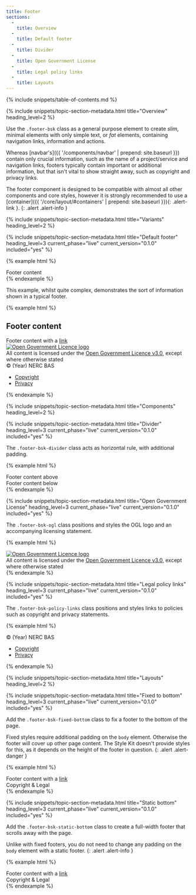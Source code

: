 ```yaml
---
title: Footer
sections:
  -
    title: Overview
  -
    title: Default footer
  -
    title: Divider
  -
    title: Open Government License
  -
    title: Legal policy links
  -
    title: Layouts
---
```


{% include snippets/table-of-contents.md %}

{% include snippets/topic-section-metadata.html
  title="Overview"
  heading_level=2
%}

Use the `.footer-bsk` class as a general purpose element to create *slim*, minimal elements with only simple text,
or *fat* elements, containing navigation links, information and actions.

Whereas [navbar's]({{ '/components/navbar' | prepend: site.baseurl }}) contain only crucial information, such as the
name of a project/service and navigation links, footers typically contain important or additional information, but that
isn't vital to show straight away, such as copyright and privacy links.

The footer component is designed to be compatible with almost all other components and core styles, however it is
strongly recommended to use a [container]({{ '/core/layout/#containers' | prepend: site.baseurl }}){: .alert-link }.
{: .alert .alert-info }

{% include snippets/topic-section-metadata.html
  title="Variants"
  heading_level=2
%}

{% include snippets/topic-section-metadata.html
  title="Default footer"
  heading_level=3
  current_phase="live"
  current_version="0.1.0"
  included="yes"
%}

{% example html %}
<footer class="footer-bsk footer-bsk-default">
  <div class="container-fluid">
    Footer content
  </div>
</footer>
{% endexample %}

This example, whilst quite complex, demonstrates the sort of information shown in a typical footer.

{% example html %}
<footer class="footer-bsk footer-bsk-default">
  <div class="container-fluid">
    <!-- main content -->
    <h2>Footer content</h2>
    Footer content with a <a href="#">link</a>
    <div role="separator" class="footer-bsk-divider"></div>
    <!-- Copyright & legal -->
    <div class="footer-bsk-ogl">
      <a class="ogl-symbol" rel="license" href="http://www.nationalarchives.gov.uk/doc/open-government-licence/"><img alt="Open Government Licence logo" src="{{ '/img/ogl-symbol-white.png' | prepend: site.baseurl }}"></a>
      <div class="ogl-text">All content is licensed under the <a href="http://www.nationalarchives.gov.uk/doc/open-government-licence/">Open Government Licence v3.0</a>, except where otherwise stated</div>
    </div>
    <div class="footer-bsk-policy-links">
      © (Year) NERC BAS
      <ul class="list-inline">
        <li><a href="#">Copyright</a></li>
        <li><a href="#">Privacy</a></li>
      </ul>
    </div>
  </div>
</footer>
{% endexample %}

{% include snippets/topic-section-metadata.html
  title="Components"
  heading_level=2
%}

{% include snippets/topic-section-metadata.html
  title="Divider"
  heading_level=3
  current_phase="live"
  current_version="0.1.0"
  included="yes"
%}

The `.footer-bsk-divider` class acts as horizontal rule, with additional padding.

{% example html %}
<footer class="footer-bsk footer-bsk-default">
  <div class="container-fluid">
    Footer content above
    <div role="separator" class="footer-bsk-divider"></div>
    Footer content below
  </div>
</footer>
{% endexample %}

{% include snippets/topic-section-metadata.html
  title="Open Government License"
  heading_level=3
  current_phase="live"
  current_version="0.1.0"
  included="yes"
%}

The `.footer-bsk-ogl` class positions and styles the OGL logo and an accompanying licensing statement.

{% example html %}
<footer class="footer-bsk footer-bsk-default">
  <div class="container-fluid">
    <div class="footer-bsk-ogl">
      <a class="ogl-symbol" rel="license" href="http://www.nationalarchives.gov.uk/doc/open-government-licence/"><img alt="Open Government Licence logo" src="{{ '/img/ogl-symbol-white.png' | prepend: site.baseurl }}"></a>
      <div class="ogl-text">All content is licensed under the <a href="http://www.nationalarchives.gov.uk/doc/open-government-licence/">Open Government Licence v3.0</a>, except where otherwise stated</div>
    </div>
  </div>
</footer>
{% endexample %}

{% include snippets/topic-section-metadata.html
  title="Legal policy links"
  heading_level=3
  current_phase="live"
  current_version="0.1.0"
  included="yes"
%}

The `.footer-bsk-policy-links` class positions and styles links to policies such as copyright and privacy statements.

{% example html %}
<footer class="footer-bsk footer-bsk-default">
  <div class="container-fluid">
    <div class="footer-bsk-policy-links">
      © (Year) NERC BAS
      <ul class="list-inline">
        <li><a href="#">Copyright</a></li>
        <li><a href="#">Privacy</a></li>
      </ul>
    </div>
  </div>
</footer>
{% endexample %}

{% include snippets/topic-section-metadata.html
  title="Layouts"
  heading_level=2
%}

{% include snippets/topic-section-metadata.html
  title="Fixed to bottom"
  heading_level=3
  current_phase="live"
  current_version="0.1.0"
  included="yes"
%}

Add the `.footer-bsk-fixed-bottom` class to fix a footer to the bottom of the page.

Fixed styles require additional padding on the `body` element. Otherwise the footer will cover up other page content.
The Style Kit doesn't provide styles for this, as it depends on the height of the footer in question.
{: .alert .alert-danger }

{% example html %}
<footer class="footer-bsk footer-bsk-default footer-bsk-fixed-bottom">
  <!-- A '.fluid-container' is used for demonstration purposes, a '.container' would 'break out' of the example box -->
  <div class="container-fluid">
    Footer content with a <a href="#">link</a>
    <div role="separator" class="footer-bsk-divider"></div>
    <!-- Copyright & legal -->
    <div class="pull-right">
      Copyright &amp; Legal
    </div>
  </div>
</footer>
{% endexample %}

{% include snippets/topic-section-metadata.html
  title="Static bottom"
  heading_level=3
  current_phase="live"
  current_version="0.1.0"
  included="yes"
%}

Add the `.footer-bsk-static-bottom` class to create a full-width footer that scrolls away with the page.

Unlike with fixed footers, you do not need to change any padding on the `body` element with a static footer.
{: .alert .alert-info }

{% example html %}
<footer class="footer-bsk footer-bsk-default footer-bsk-static-bottom">
  <!-- A '.fluid-container' is used for demonstration purposes, a '.container' would 'break out' of the example box -->
  <div class="container-fluid">
    Footer content with a <a href="#">link</a>
    <div role="separator" class="footer-bsk-divider"></div>
    <!-- Copyright & legal -->
    <div class="pull-right">
      Copyright &amp; Legal
    </div>
  </div>
</footer>
{% endexample %}
